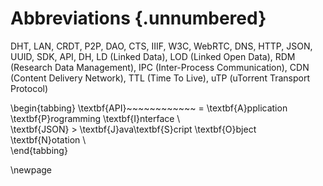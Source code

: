 # Abbreviations {.unnumbered}

DHT, LAN, CRDT, P2P, DAO, CTS, IIIF, W3C, WebRTC, DNS, HTTP, JSON, UUID, SDK, API, DH, LD (Linked Data), LOD (Linked Open Data), RDM (Research Data Management), IPC (Inter-Process Communication), CDN (Content Delivery Network), TTL (Time To Live), uTP (uTorrent Transport Protocol)

\begin{tabbing}
\textbf{API}~~~~~~~~~~~~ \= \textbf{A}pplication \textbf{P}rogramming \textbf{I}nterface \\  
\textbf{JSON} \> \textbf{J}ava\textbf{S}cript \textbf{O}bject \textbf{N}otation \\  
\end{tabbing}

\newpage
